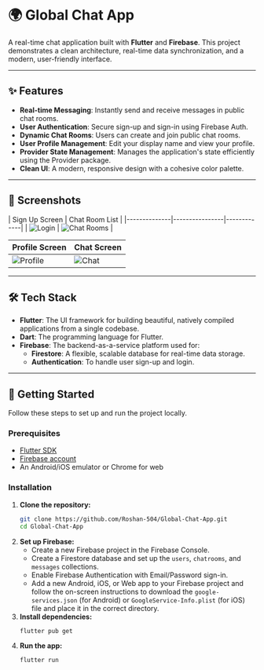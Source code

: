 # 🌍 Global Chat App

A real-time chat application built with **Flutter** and **Firebase**. This project demonstrates a clean architecture, real-time data synchronization, and a modern, user-friendly interface.

---

## ✨ Features

- **Real-time Messaging**: Instantly send and receive messages in public chat rooms.
- **User Authentication**: Secure sign-up and sign-in using Firebase Auth.
- **Dynamic Chat Rooms**: Users can create and join public chat rooms.
- **User Profile Management**: Edit your display name and view your profile.
- **Provider State Management**: Manages the application's state efficiently using the Provider package.
- **Clean UI**: A modern, responsive design with a cohesive color palette.

---

## 📸 Screenshots

| Sign Up Screen | Chat Room List |
|--------------|----------------|-------------|
| ![Login](screenshots/sign_up.jpg) | ![Chat Rooms](screenshots/chatrooms.jpg) |

| Profile Screen | Chat Screen |
|----------------|------------------|
| ![Profile](screenshots/profile.jpg) | ![Chat](screenshots/chat.jpg) |


---

## 🛠️ Tech Stack

- **Flutter**: The UI framework for building beautiful, natively compiled applications from a single codebase.
- **Dart**: The programming language for Flutter.
- **Firebase**: The backend-as-a-service platform used for:
    - **Firestore**: A flexible, scalable database for real-time data storage.
    - **Authentication**: To handle user sign-up and login.

---

## 🚀 Getting Started

Follow these steps to set up and run the project locally.

### Prerequisites

- [Flutter SDK](https://flutter.dev/docs/get-started/install)
- [Firebase account](https://firebase.google.com/)
- An Android/iOS emulator or Chrome for web

### Installation

1. **Clone the repository:**
    ```bash
    git clone https://github.com/Roshan-504/Global-Chat-App.git
    cd Global-Chat-App
    ```
2. **Set up Firebase:**
    - Create a new Firebase project in the Firebase Console.
    - Create a Firestore database and set up the `users`, `chatrooms`, and `messages` collections.
    - Enable Firebase Authentication with Email/Password sign-in.
    - Add a new Android, iOS, or Web app to your Firebase project and follow the on-screen instructions to download the `google-services.json` (for Android) or `GoogleService-Info.plist` (for iOS) file and place it in the correct directory.
3. **Install dependencies:**
    ```bash
    flutter pub get
    ```
4. **Run the app:**
    ```bash
    flutter run
    ```

